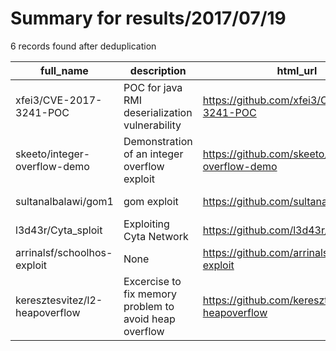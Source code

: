 
# Summary for results/2017/07/19
    
6 records found after deduplication

| full_name | description | html_url | matched_list | matched_count | pushed_at | size | stargazers_count | language | forks_count |
|--------------------------------|--------------------------------------------------------|---------------------------------------------------|-------------------------------------------|-----------------|---------------------------|--------|--------------------|------------|---------------|
| xfei3/CVE-2017-3241-POC | POC for java RMI deserialization vulnerability | https://github.com/xfei3/CVE-2017-3241-POC | ['cve poc', 'cve-2', 'vulnerability poc'] | 3 | 2017-07-19 23:55:49+00:00 | 14 | 2 | nan | 1 |
| skeeto/integer-overflow-demo | Demonstration of an integer overflow exploit | https://github.com/skeeto/integer-overflow-demo | ['exploit'] | 1 | 2017-07-19 02:35:32+00:00 | 4 | 4 | C | 2 |
| sultanalbalawi/gom1 | gom exploit | https://github.com/sultanalbalawi/gom1 | ['exploit'] | 1 | 2017-07-19 03:54:19+00:00 | 0 | 0 | | 0 |
| l3d43r/Cyta_sploit | Exploiting Cyta Network | https://github.com/l3d43r/Cyta_sploit | ['exploit', 'sploit'] | 2 | 2017-07-19 03:55:18+00:00 | 1 | 0 | nan | 1 |
| arrinalsf/schoolhos-exploit | None | https://github.com/arrinalsf/schoolhos-exploit | ['exploit'] | 1 | 2017-07-19 06:55:51+00:00 | 1 | 0 | PHP | 0 |
| keresztesvitez/l2-heapoverflow | Excercise to fix memory problem to avoid heap overflow | https://github.com/keresztesvitez/l2-heapoverflow | ['heap overflow'] | 1 | 2017-07-19 17:07:26+00:00 | 2 | 0 | Java | 0 |
